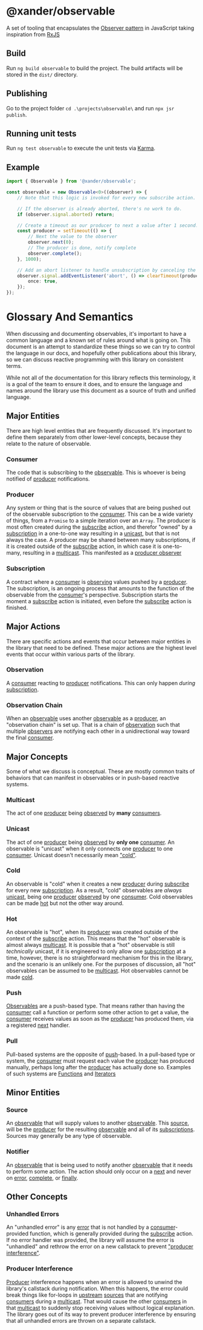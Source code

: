 # @xander/observable

A set of tooling that encapsulates the [Observer pattern](https://en.wikipedia.org/wiki/Observer_pattern) in JavaScript taking inspiration from [RxJS](https://rxjs.dev/)

## Build

Run `ng build observable` to build the project. The build artifacts will be stored in the `dist/` directory.

## Publishing

Go to the project folder `cd .\projects\observable\` and run `npx jsr publish`.

## Running unit tests

Run `ng test observable` to execute the unit tests via [Karma](https://karma-runner.github.io).

## Example

```ts
import { Observable } from '@xander/observable';

const observable = new Observable<0>((observer) => {
	// Note that this logic is invoked for every new subscribe action.

	// If the observer is already aborted, there's no work to do.
	if (observer.signal.aborted) return;

	// Create a timeout as our producer to next a value after 1 second.
	const producer = setTimeout(() => {
		// Next the value to the observer
		observer.next(0);
		// The producer is done, notify complete
		observer.complete();
	}, 1000);

	// Add an abort listener to handle unsubscription by canceling the producer
	observer.signal.addEventListener('abort', () => clearTimeout(producer), {
		once: true,
	});
});
```

# Glossary And Semantics

When discussing and documenting observables, it's important to have a common language and a known set of rules around what is going on. This document is an attempt to standardize these things so we can try to control the language in our docs, and hopefully other publications about this library, so we can discuss reactive programming with this library on consistent terms.

While not all of the documentation for this library reflects this terminology, it is a goal of the team to ensure it does, and to ensure the language and names around the library use this document as a source of truth and unified language.

## Major Entities

There are high level entities that are frequently discussed. It's important to define them separately from other lower-level concepts, because they relate to the nature of observable.

### Consumer

The code that is subscribing to the [observable](https://jsr.io/@xander/observable/doc/~/Observable). This is whoever is being notified of [producer](#producer) notifications.

### Producer

Any system or thing that is the source of values that are being pushed out of the observable subscription to the [consumer](#consumer). This can be a wide variety of things, from a `Promise` to a simple iteration over an `Array`. The producer is most often created during the [subscribe](#subscribe) action, and therefor "owned" by a [subscription](#subscription) in a one-to-one way resulting in a [unicast](#unicast), but that is not always the case. A producer may be shared between many subscriptions, if it is created outside of the [subscribe](#subscribe) action, in which case it is one-to-many, resulting in a [multicast](#multicast). This manifested as a [producer observer](#producerobserver)

### Subscription

A contract where a [consumer](#consumer) is [observing](#observation) values pushed by a [producer](#producer). The subscription, is an ongoing process that amounts to the function of the observable from the [consumer](#consumer)'s perspective. Subscription starts the moment a [subscribe](#subscribe) action is initiated, even before the [subscribe](#subscribe) action is finished.

## Major Actions

There are specific actions and events that occur between major entities in the library that need to be defined. These major actions are the highest level events that occur within various parts of the library.

### Observation

A [consumer](#consumer) reacting to [producer](#producer) notifications. This can only happen _during_ [subscription](#subscription).

### Observation Chain

When an [observable](https://jsr.io/@xander/observable/doc/~/Observable) uses another [observable](https://jsr.io/@xander/observable/doc/~/Observable) as a [producer](#producer), an "observation chain" is set up. That is a chain of [observation](#observation) such that multiple [observers](#observer) are notifying each other in a unidirectional way toward the final [consumer](#consumer).

## Major Concepts

Some of what we discuss is conceptual. These are mostly common traits of behaviors that can manifest in observables or in push-based reactive systems.

### Multicast

The act of one [producer](#producer) being [observed](#observation) by **many** [consumers](#consumer).

### Unicast

The act of one [producer](#producer) being [observed](#observation) by **only one** [consumer](#consumer). An observable is "unicast" when it only connects one [producer](#producer) to one [consumer](#consumer). Unicast doesn't necessarily mean ["cold"](#cold).

### Cold

An observable is "cold" when it creates a new [producer](#producer) during [subscribe](#subscribe) for every new [subscription](#subscription). As a result, "cold" observables are _always_ [unicast](#unicast), being one [producer](#producer) [observed](#observation) by one [consumer](#consumer). Cold observables can be made [hot](#hot) but not the other way around.

### Hot

An observable is "hot", when its [producer](#producer) was created outside of the context of the [subscribe](#subscribe) action. This means that the "hot" observable is almost always [multicast](#multicast). It is possible that a "hot" observable is still _technically_ unicast, if it is engineered to only allow one [subscription](#subscription) at a time, however, there is no straightforward mechanism for this in the library, and the scenario is an unlikely one. For the purposes of discussion, all "hot" observables can be assumed to be [multicast](#multicast). Hot observables cannot be made [cold](#cold).

### Push

[Observables](https://jsr.io/@xander/observable/doc/~/Observable) are a push-based type. That means rather than having the [consumer](#consumer) call a function or perform some other action to get a value, the [consumer](#consumer) receives values as soon as the [producer](#producer) has produced them, via a registered [next](#next) handler.

### Pull

Pull-based systems are the opposite of [push](#push)-based. In a pull-based type or system, the [consumer](#consumer) must request each value the [producer](#producer) has produced manually, perhaps long after the [producer](#producer) has actually done so. Examples of such systems are [Functions](https://developer.mozilla.org/en-US/docs/Web/JavaScript/Reference/Global_Objects/Function) and [Iterators](https://developer.mozilla.org/en-US/docs/Web/JavaScript/Reference/Iteration_protocols)

## Minor Entities

### Source

An [observable](https://jsr.io/@xander/observable/doc/~/Observable) that will supply values to another [observable](https://jsr.io/@xander/observable/doc/~/Observable). This [source](#source), will be the [producer](#producer) for the resulting [observable](https://jsr.io/@xander/observable/doc/~/Observable) and all of its [subscriptions](#subscriptions). Sources may generally be any type of observable.

### Notifier

An [observable](https://jsr.io/@xander/observable/doc/~/Observable) that is being used to notify another [observable](https://jsr.io/@xander/observable/doc/~/Observable) that it needs to perform some action. The action should only occur on a [next](#next) and never on [error](#error), [complete](#complete), or [finally](#finally).

## Other Concepts

### Unhandled Errors

An "unhandled error" is any [error](#error) that is not handled by a [consumer](#consumer)-provided function, which is generally provided during the [subscribe](#subscribe) action. If no error handler was provided, the library will assume the error is "unhandled" and rethrow the error on a new callstack to prevent ["producer interference"](#producer-interference).

### Producer Interference

[Producer](#producer) interference happens when an error is allowed to unwind the library's callstack during notification. When this happens, the error could break things like for-loops in [upstream](#upstream-and-downstream) [sources](#source) that are notifying [consumers](#consumer) during a [multicast](#multicast). That would cause the other [consumers](#consumer) in that [multicast](#multicast) to suddenly stop receiving values without logical explanation. The library goes out of its way to prevent producer interference by ensuring that all unhandled errors are thrown on a separate callstack.

